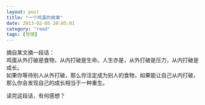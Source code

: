 ```yaml
---
layout: post
title: "一个鸡蛋的故事"
date: 2013-02-05 20:05:01
category: "read"
tags: [哲理]
---
```

摘自某文摘一段话：  
鸡蛋从外打破是食物，从内打破是生命。人生亦是，从外打破是压力，从内打破是成长。  
如果你等待别人从外打破，那么你注定成为别人的食物，如果能让自己从内打破，那么你会发现自己的成长相当于一种重生。  

读完这段话，有何感想？  
